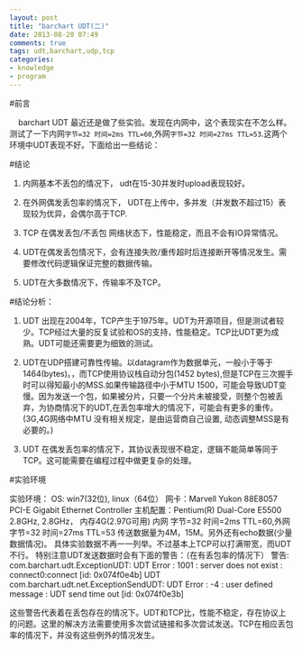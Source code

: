 ```yaml
---
layout: post
title: "barchart UDT(二)"
date: 2013-08-20 07:49
comments: true
tags: udt,barchart,udp,tcp 
categories:
- knowledge
- program
---
```

#前言

 &nbsp;&nbsp;&nbsp;&nbsp;barchart UDT 最近还是做了些实验。发现在内网中，这个表现实在不怎么样。测试了一下内网`字节=32 时间=2ms TTL=60`,外网`字节=32 时间=27ms TTL=53`.这两个环境中UDT表现不好。下面给出一些结论：

#结论
 
1. 内网基本不丢包的情况下， udt在15-30并发时upload表现较好。

2. 在外网偶发丢包率的情况下， UDT在上传中，多并发（并发数不超过15）表现较为优异，会偶尔高于TCP.

3. TCP 在偶发丢包/不丢包 网络状态下，性能稳定，而且不会有IO异常情况。

4. UDT在偶发丢包情况下，会有连接失败/重传超时后连接断开等情况发生。需要修改代码逻辑保证完整的数据传输。

5. UDT在大多数情况下，传输率不及TCP。

<!--more-->

#结论分析：

1. UDT 出现在2004年，TCP产生于1975年。UDT为开源项目，但是测试者较少。TCP经过大量的反复试验和OS的支持，性能稳定。TCP比UDT更为成熟。UDT可能还需要更为细致的测试。

2. UDT在UDP搭建可靠性传输。以datagram作为数据单元，一般小于等于1464(bytes)。，而TCP使用协议栈自动分包(1452 bytes),但是TCP在三次握手时可以得知最小的MSS.如果传输路径中小于MTU 1500，可能会导致UDT变慢。因为发送一个包，如果被分片，只要一个分片未被接受，则整个包被丢弃，为协商情况下的UDT,在丢包率增大的情况下，可能会有更多的重传。(3G,4G网络中MTU 没有相关规定，是由运营商自己设置, 动态调整MSS是有必要的。)

3. UDT 在偶发丢包率的情况下，其协议表现很不稳定，逻辑不能简单等同于TCP。这可能需要在编程过程中做更复杂的处理。 

#实验环境

实验环境：
OS: win7(32位), linux（64位）
网卡：Marvell Yukon 88E8057 PCI-E Gigabit Ethernet Controller
主机配置：Pentium(R) Dual-Core E5500 2.8GHz, 2.8GHz， 内存4G(2.97G可用)
内网 字节=32 时间=2ms TTL=60,外网 字节=32 时间=27ms TTL=53
传送数据量为4M，15M。另外还有echo数据(少量数据情况)。
具体实验数据不再一一列举。不过基本上TCP可以打满带宽，而UDT不行。
特别注意UDT发送数据时会有下面的警告：（在有丢包率的情况下）
警告: com.barchart.udt.ExceptionUDT: UDT Error : 1001 : server does not exist : connect0:connect [id: 0x074f0e4b] UDT 
com.barchart.udt.net.ExceptionSendUDT: UDT Error : -4 : user defined message : UDT send time out [id: 0x074f0e3b] 

这些警告代表着在丢包存在的情况下。UDT和TCP比，性能不稳定，存在协议上的问题。这里的解决方法需要使用多次尝试链接和多次尝试发送。TCP在相应丢包率的情况下，并没有这些例外的情况发生。


